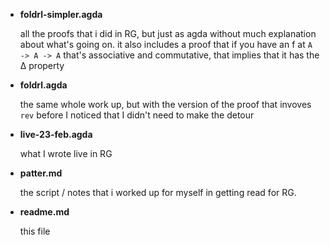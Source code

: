* **foldrl-simpler.agda**

  all the proofs that i did in RG, but just as agda without much
  explanation about what's going on. it also includes a proof that if you
  have an f at `A -> A -> A` that's associative and commutative, that
  implies that it has the Δ property

* **foldrl.agda**

  the same whole work up, but with the version of the proof that invoves
  `rev` before I noticed that I didn't need to make the detour

* **live-23-feb.agda**

   what I wrote live in RG

* **patter.md**

  the script / notes that i worked up for myself in getting read for
  RG.

* **readme.md**

  this file
